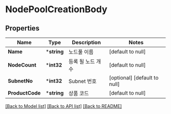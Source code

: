 # NodePoolCreationBody

## Properties
Name | Type | Description | Notes
------------ | ------------- | ------------- | -------------
**Name** | ***string** | 노드풀 이름 | [default to null]
**NodeCount** | ***int32** | 등록 될 노드 개수 | [default to null]
**SubnetNo** | ***int32** | Subnet 번호 | [optional] [default to null]
**ProductCode** | ***string** | 상품 코드 | [default to null]

[[Back to Model list]](../README.md#documentation-for-models) [[Back to API list]](../README.md#documentation-for-api-endpoints) [[Back to README]](../README.md)


